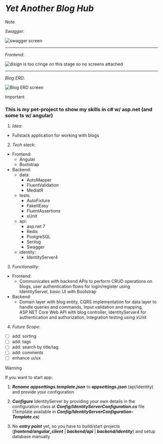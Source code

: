 # ***Yet Another Blog Hub***

>[!NOTE]
>*Swagger*:
>
>![swagger screen](https://i.imgur.com/MNsjnZ4.png)
>
><hr>
>
>*Frontend*:
>
>![disign is too cringe on this stage so no screens attached](https://i.imgur.com/G4IKg39.png?1)
>
><hr>
>
>*Blog ERD*:
>
>![Blog ERD screen](https://i.imgur.com/rxIk1sf.png)

>[!IMPORTANT]
>### This is my pet-project to show my skills in c# w/ asp.net (and some ts w/ angular) 
1. *Idea*:
  - Fullstack application for working with blogs
2. *Tech stack*:
  - Frontend:
    - Angular
    - Bootstrap
  - Backend:
    - data:
      - AutoMapper
      - FluentValidation
      - MediatR
    - tests:
      - AutoFixture
      - FakeItEasy
      - FluentAssertions
      - xUnit
    - api:
      - asp.net 7
      - Redis
      - PostgreSQL
      - Serilog
      - Swagger
    - identity:
      - IdentityServer4
3. *Functionality*:
  - Frontend:
    - Communicates with backend APIs to perform CRUD operations on blogs, user authentication flows for login/register using IdentityServer, basic UI with Bootstrap
  - Backend:
    - Domain layer with blog entity, CQRS implementation for data layer to handle queries and commands, Input validation and mapping, ASP.NET Core Web API with blog controller, IdentityServer4 for authentication and authorization, Integration testing using xUnit
4. *Future Scope*:
  - [ ] add: sorting
  - [ ] add: tags
  - [ ] add: search by title/tag
  - [ ] add: comments
  - [ ] enhance ui/ux

>[!WARNING]
>If you want to start app:
>
>1. ***Rename*** ***appsettings.template.json*** to ***appsettings.json*** (api/identity) and provide your configuration
>
>1. ***Configure*** IdentityServer by providing your own details in the configuration class at ***Config/IdentityServerConfiguration.cs*** file (Template available in ***Config/IdentityServerConfiguration-Template.cs***)
> 
>1. No ***entry point*** yet, so you have to build/start projects (***frontend/angular_client*** | ***backend/api*** | ***backend/identity***) and setup database manually
